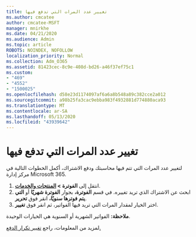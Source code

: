 ```yaml
---
title: تغيير عدد المرات التي تدفع فيها
ms.author: cmcatee
author: cmcatee-MSFT
manager: mnirkhe
ms.date: 04/21/2020
ms.audience: Admin
ms.topic: article
ROBOTS: NOINDEX, NOFOLLOW
localization_priority: Normal
ms.collection: Adm_O365
ms.assetid: 81423cec-8c9e-408d-bd26-a46f37ef75c1
ms.custom:
- "469"
- "4552"
- "1500025"
ms.openlocfilehash: d58e23d1174097af6a6a8b548a89c382cce2a012
ms.sourcegitcommit: a98b25fa3cac9ebba983f4932881d774880aca93
ms.translationtype: MT
ms.contentlocale: ar-SA
ms.lasthandoff: 05/13/2020
ms.locfileid: "43939642"
---
```

# <a name="change-how-often-you-pay"></a>تغيير عدد المرات التي تدفع فيها

لتغيير عدد المرات التي تتم فيها محاسبتك ودفع الاشتراك، أكمل الخطوات التالية في مركز إدارة Microsoft 365. 
1. انتقل إلى **الفوترة > [المنتجات والخدمات](https://go.microsoft.com/fwlink/p/?linkid=842054)**.
2. ابحث عن الاشتراك الذي تريد تغييره. في قسم **الفوترة،** بجوار **الفوترة شهريًا** أو **التي يتم فوترها سنويًا،** انقر فوق **تحرير**. 
3. اختر الخيار لمقدار المرات التي تريد فيها الفواتير، ثم انقر فوق **تغيير**.

**ملاحظة:** الفواتير الشهرية أو السنوية هي الخيارات الوحيدة.

لمزيد من المعلومات، راجع [تغيير تكرار الدفع.](https://docs.microsoft.com/microsoft-365/commerce/billing-and-payments/change-payment-frequency?view=o365-worldwide)
